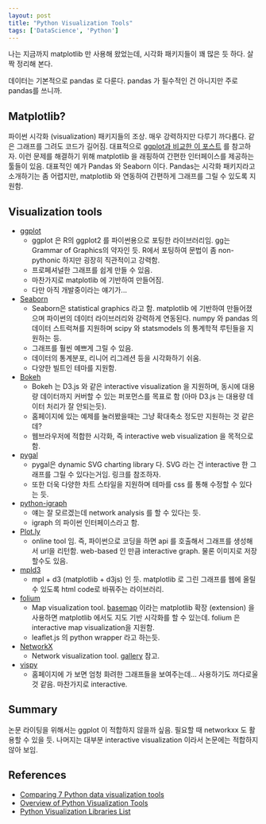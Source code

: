```yaml
---
layout: post
title: "Python Visualization Tools"
tags: ['DataScience', 'Python']
---
```


나는 지금까지 matplotlib 만 사용해 왔었는데, 시각화 패키지들이 꽤 많은 듯 하다. 살짝 정리해 본다.

데이터는 기본적으로 pandas 로 다룬다. pandas 가 필수적인 건 아니지만 주로 pandas를 쓰니까.

## Matplotlib?
파이썬 시각화 (visualization) 패키지들의 조상. 매우 강력하지만 다루기 까다롭다. 같은 그래프를 그려도 코드가 길어짐. 대표적으로 [ggplot과 비교한 이 포스트](http://blog.yhathq.com/posts/ggplot-for-python.html) 를 참고하자. 이런 문제를 해결하기 위해 matplotlib 을 래핑하여 간편한 인터페이스를 제공하는 툴들이 있음. 대표적인 예가 Pandas 와 Seaborn 이다. Pandas는 시각화 패키지라고 소개하기는 좀 어렵지만, matplotlib 와 연동하여 간편하게 그래프를 그릴 수 있도록 지원함.

## Visualization tools
* [ggplot](http://ggplot.yhathq.com/)
	* ggplot 은 R의 ggplot2 를 파이썬용으로 포팅한 라이브러리임. gg는 Grammar of Graphics의 약자인 듯. R에서 포팅하여 문법이 좀 non-pythonic 하지만 굉장히 직관적이고 강력함.
	* 프로페셔널한 그래프를 쉽게 만들 수 있음.
	* 마찬가지로 matplotlib 에 기반하여 만들어짐.
	* 다만 아직 개발중이라는 얘기가...
* [Seaborn](http://stanford.edu/~mwaskom/software/seaborn/introduction.html#introduction)
	* Seaborn은 statistical graphics 라고 함. matplotlib 에 기반하여 만들어졌으며 파이썬의 데이터 라이브러리와 강력하게 연동된다. numpy 와 pandas 의 데이터 스트럭쳐를 지원하며 scipy 와 statsmodels 의 통계학적 루틴들을 지원하는 등.
	* 그래프를 훨씬 예쁘게 그릴 수 있음.
	* 데이터의 통계분포, 리니어 리그레션 등을 시각화하기 쉬움.
	* 다양한 빌트인 테마를 지원함.
* [Bokeh](http://www.datasciencecentral.com/profiles/blogs/opensource-python-visualization-libraries)
	* Bokeh 는 D3.js 와 같은 interactive visualization 을 지원하며, 동시에 대용량 데이터까지 커버할 수 있는 퍼포먼스를 목표로 함 (아마 D3.js 는 대용량 데이터 처리가 잘 안되는듯). 
	* 홈페이지에 있는 예제를 눌러봤을때는 그냥 확대축소 정도만 지원하는 것 같은데?
	* 웹브라우저에 적합한 시각화, 즉 interactive web visualization 을 목적으로 함.
* [pygal](http://www.pygal.org/en/latest/)
	* pygal은 dynamic SVG charting library 다. SVG 라는 건 interactive 한 그래프를 그릴 수 있다는거임. 링크를 참조하자. 
	* 또한 더욱 다양한 차트 스타일을 지원하며 테마를 css 를 통해 수정할 수 있다는 듯.
* [python-igraph](https://pypi.python.org/pypi/python-igraph)
	* 얘는 잘 모르겠는데 network analysis 를 할 수 있다는 듯.
	* igraph 의 파이썬 인터페이스라고 함.
* [Plot.ly](https://plot.ly/)
	* online tool 임. 즉, 파이썬으로 코딩을 하면 api 를 호출해서 그래프를 생성해서 url을 리턴함. web-based 인 만큼 interactive graph. 물론 이미지로 저장할수도 있음.
* [mpld3](http://mpld3.github.io/)
	* mpl + d3 (matplotlib + d3js) 인 듯. matplotlib 로 그린 그래프를 웹에 올릴 수 있도록 html code로 바꿔주는 라이브러리.
* [folium](https://github.com/python-visualization/folium)
	* Map visualization tool. [basemap](http://matplotlib.org/basemap/) 이라는 matplotlib 확장 (extension) 을 사용하면 matplotlib 에서도 지도 기반 시각화를 할 수 있는데. folium 은 interactive map visualization을 지원함.
	* leaflet.js 의 python wrapper 라고 하는듯.
* [NetworkX](https://github.com/networkx/networkx)
	* Network visualization tool. [gallery](http://networkx.github.io/documentation/latest/gallery.html) 참고.
* [vispy](vispy.org)
	* 홈페이지에 가 보면 엄청 화려한 그래프들을 보여주는데... 사용하기도 까다로울 것 같음. 마찬가지로 interactive.

## Summary
논문 라이팅을 위해서는 ggplot 이 적합하지 않을까 싶음. 필요할 때 networkxx 도 활용할 수 있을 듯. 나머지는 대부분 interactive visualization 이라서 논문에는 적합하지 않아 보임. 

## References
* [Comparing 7 Python data visualization tools](https://www.dataquest.io/blog/python-data-visualization-libraries/)
* [Overview of Python Visualization Tools](http://pbpython.com/visualization-tools-1.html)
* [Python Visualization Libraries List](http://www.datasciencecentral.com/profiles/blogs/opensource-python-visualization-libraries)







